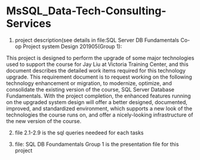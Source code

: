 # MsSQL_Data-Tech-Consulting-Services

1. project description(see details in file:SQL Server DB Fundamentals Co-op Project system Design 201905(Group 1):

This project is designed to perform the upgrade of some major technologies used to support the course for Jay Liu at Victoria Training Center,
and this document describes the detailed work items required for this technology upgrade.
This requirement document is to request working on the following technology enhancement or migration, to modernize, optimize, 
and consolidate the existing version of the course, SQL Server Database Fundamentals. With the project completion, the enhanced features running on the upgraded system design
will offer a better designed, documented, improved, and standardized environment, which supports a new look of the technologies the course runs on, and offer a 
nicely-looking infrastructure of the new version of the course.


2.  file 2.1-2.9 is the sql queries needeed for each tasks


3. file: SQL DB Foundamentals Group 1  is the presentation file for this project
